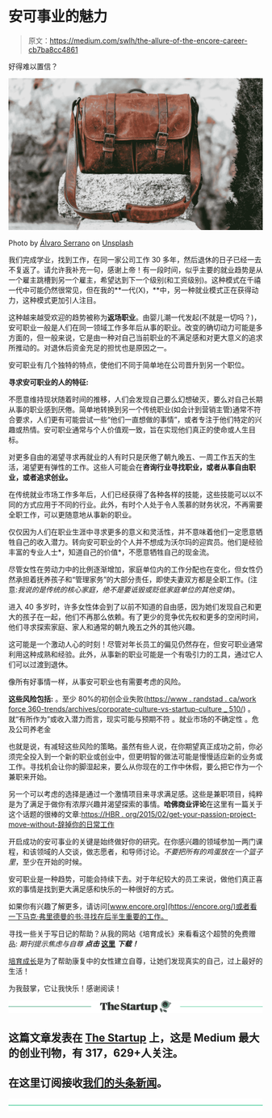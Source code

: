 # 安可事业的魅力

> 原文：<https://medium.com/swlh/the-allure-of-the-encore-career-cb7ba8cc4861>

好得难以置信？

![](img/f49d22907f0523f5fd0df04d054d4f1c.png)

Photo by [Álvaro Serrano](https://unsplash.com/@alvaroserrano?utm_source=medium&utm_medium=referral) on [Unsplash](https://unsplash.com?utm_source=medium&utm_medium=referral)

我们完成学业，找到工作，在同一家公司工作 30 多年，然后退休的日子已经一去不复返了。请允许我补充一句，感谢上帝！有一段时间，似乎主要的就业趋势是从一个雇主跳槽到另一个雇主，希望达到下一个级别(和工资级别)。这种模式在千禧一代中可能仍然很常见，但在我的**一代(X)，**中，另一种就业模式正在获得动力，这种模式更加引人注目。

这种越来越受欢迎的趋势被称为**返场职业**。由婴儿潮一代发起(不就是一切吗？)，安可职业一般是人们在同一领域工作多年后从事的职业。改变的确切动力可能是多方面的，但一般来说，它是由一种对自己当前职业的不满足感和对更大意义的追求所推动的。对退休后资金充足的担忧也是原因之一。

安可职业有几个独特的特点，使他们不同于简单地在公司晋升到另一个职位。

**寻求安可职业的人的特征:**

不愿意维持现状随着时间的推移，人们会发现自己要么幻想破灭，要么对自己长期从事的职业感到厌倦。简单地转换到另一个传统职业(如会计到营销主管)通常不符合要求，人们更有可能尝试一些“他们一直想做的事情”，或者专注于他们特定的兴趣或热情。安可职业通常与个人价值观一致，旨在实现他们真正的使命或人生目标。

对更多自由的渴望寻求再就业的人有时只是厌倦了朝九晚五、一周工作五天的生活，渴望更有弹性的工作。这些人可能会在**咨询行业寻找职业，或者从事自由职业，或者追求创业。**

在传统就业市场工作多年后，人们已经获得了各种各样的技能，这些技能可以以不同的方式应用于不同的行业。此外，有时个人处于令人羡慕的财务状况，不再需要全职工作，可以更随意地从事新的职业。

仅仅因为人们在职业生涯中寻求更多的意义和灵活性，并不意味着他们一定愿意牺牲自己的收入潜力。转向安可职业的个人并不想成为沃尔玛的迎宾员。他们是经验丰富的专业人士*，知道自己的价值*，不愿意牺牲自己的现金流。

尽管女性在劳动力中的比例逐渐增加，家庭单位内的工作分配也在变化，但女性仍然承担着抚养孩子和“管理家务”的大部分责任，即使夫妻双方都是全职工作。(注意:*我说的是传统的核心家庭，绝不是要诋毁或贬低家庭单位的其他变体*)。

进入 40 多岁时，许多女性体会到了以前不知道的自由感，因为她们发现自己和更大的孩子在一起，他们不再那么依赖。有了更少的竞争优先权和更多的空闲时间，他们寻求探索家庭、家人和通常的朝九晚五之外的其他兴趣。

这可能是一个激动人心的时刻！尽管对年长员工的偏见仍然存在，但安可职业通常利用这种成熟和经验。此外，从事新的职业可能是一个有吸引力的工具，通过它人们可以过渡到退休。

像所有好事情一样，从事安可职业也有需要考虑的风险。

**这些风险包括:**
。至少 80%的初创企业失败([https://www . randstad . ca/work force 360-trends/archives/corporate-culture-vs-startup-culture _ 510/](https://www.randstad.ca/workforce360-trends/archives/corporate-culture-vs-startup-culture_510/))
。就“有所作为”或收入潜力而言，现实可能与预期不符
。就业市场的不确定性
。危及公司养老金

也就是说，有减轻这些风险的策略。虽然有些人说，在你期望真正成功之前，你必须完全投入到一个新的职业或创业中，但更明智的做法可能是慢慢适应新的业务或工作。寻找机会让你的脚湿起来，要么从你现在的工作中休假，要么把它作为一个兼职来开始。

另一个可以考虑的选择是通过一个激情项目来寻求满足感。这些是兼职项目，纯粹是为了满足于做你有浓厚兴趣并渴望探索的事情。**哈佛商业评论**在这里有一篇关于这个话题的很棒的文章:[https://HBR . org/2015/02/get-your-passion-project-move-without-辞掉你的日常工作](https://hbr.org/2015/02/get-your-passion-project-moving-without-quitting-your-day-job)

开启成功的安可事业的关键是始终做好你的研究。在你感兴趣的领域参加一两门课程，和该领域的人交谈，做志愿者，和导师讨论。*不要把所有的鸡蛋放在一个篮子里*，至少在开始的时候。

安可职业是一种趋势，可能会持续下去。对于年纪较大的员工来说，做他们真正喜欢的事情是找到更大满足感和快乐的一种很好的方式。

如果你有兴趣了解更多，请访问[www.encore.org](https://encore.org/)或者看一下马克·弗里德曼的书:寻找在后半生重要的工作。

寻找一些关于写日记的帮助？从我的网站《培育成长》来看看这个超赞的免费赠品:
*期刊提示焦虑与自尊* ***点击*** [**这里**](https://mailchi.mp/b12782d82140/cultivating_growthjournalworksheet) ***下载！***

[培育成长](http://cultivatinggrowth.ca/)是为了帮助康复中的女性建立自尊，让她们发现真实的自己，过上最好的生活！

为我鼓掌，它让我快乐！感谢阅读！

[![](img/308a8d84fb9b2fab43d66c117fcc4bb4.png)](https://medium.com/swlh)

## 这篇文章发表在 [The Startup](https://medium.com/swlh) 上，这是 Medium 最大的创业刊物，有 317，629+人关注。

## 在这里订阅接收[我们的头条新闻](http://growthsupply.com/the-startup-newsletter/)。

[![](img/b0164736ea17a63403e660de5dedf91a.png)](https://medium.com/swlh)